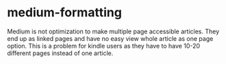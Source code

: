 # medium-formatting
Medium is not optimization to make multiple page accessible articles. They end up as linked pages and have no easy view whole article as one page option. This is a problem for kindle users as they have to have 10-20 different pages instead of one article.

